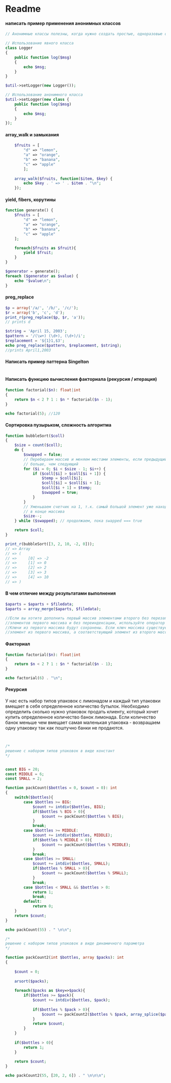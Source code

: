 # Readme

#### написать пример применения анонимных классов

```php
// Анонимные классы полезны, когда нужно создать простые, одноразовые объекты. 

// Использование явного класса
class Logger
{
    public function log($msg)
    {
        echo $msg;
    }
}

$util->setLogger(new Logger());

// Использование анонимного класса
$util->setLogger(new class {
    public function log($msg)
    {
        echo $msg;
    }
});
```

#### array_walk и замыкания

```php
    $fruits = [
        "d" => "lemon", 
        "a" => "orange", 
        "b" => "banana", 
        "c" => "apple"
        ];
    
    array_walk($fruits, function($item, $key) {
        echo $key . ' => ' . $item . "\n";
    });
```

#### yield, fibers, корутины

```php
function generate() {
    $fruits = [
		"d" => "lemon", 
		"a" => "orange", 
		"b" => "banana", 
		"c" => "apple"
	];

	foreach($fruits as $fruit){
		yield $fruit;
	}
}

$generator = generate();
foreach ($generator as $value) {
    echo "$value\n";
}
```

#### preg_replace

```php
$p = array('/a/', '/b/', '/c/');
$r = array('b', 'c', 'd');
print_r(preg_replace($p, $r, 'a'));
// prints d

$string = 'April 15, 2003';
$pattern = '/(\w+) (\d+), (\d+)/i';
$replacement = '${1}1,$3';
echo preg_replace($pattern, $replacement, $string);
//prints April1,2003
```

#### Написать пример паттерна Singelton

```php

```

#### Написать функцию вычисления факториала (рекурсия / итерация)

```php
function factorial($n): float|int
{
    return $n < 2 ? 1 : $n * factorial($n - 1);
}

echo factorial(5); //120
```

#### Сортировка пузырьком, сложность алгоритма

```php
function bubbleSort($coll)
{
    $size = count($coll);
    do {
        $swapped = false;
        // Перебираем массив и меняем местами элементы, если предыдущий
        // больше, чем следующий
        for ($i = 0; $i < $size - 1; $i++) {
            if ($coll[$i] > $coll[$i + 1]) {
                $temp = $coll[$i];
                $coll[$i] = $coll[$i + 1];
                $coll[$i + 1] = $temp;
                $swapped = true;
            }
        }
        // Уменьшаем счетчик на 1, т.к. самый большой элемент уже находится
        // в конце массива
        $size--;
    } while ($swapped); // продолжаем, пока swapped === true

    return $coll;
}

print_r(bubbleSort([3, 2, 10, -2, 0]));
// => Array
// => (
// =>     [0] => -2
// =>     [1] => 0
// =>     [2] => 2
// =>     [3] => 3
// =>     [4] => 10
// => )
```

#### В чем отличие между результатами выполнения

```php
$aparts = $aparts + $filedata;             
$aparts = array_merge($aparts, $filedata);

//Если вы хотите дополнить первый массив элементами второго без перезаписи 
//элементов первого массива и без переиндексации, используйте оператор объединения массивов +
//Ключи из первого массива будут сохранены. Если ключ массива существует в обоих массивах, то будет использован 
//элемент из первого массива, а соответствующий элемент из второго массива будет проигнорирован.
```

#### Факториал

```php
function factorial($n): float|int
{
    return $n < 2 ? 1 : $n * factorial($n - 1);
}

echo factorial(6) . "\n";
```

#### Рекурсия

У нас есть набор типов упаковок с лимонадом и каждый тип упаковки вмещает в себя определенное количество бутылок.
Необходимо определить сколько нужно упаковок продать клиенту, который хочет купить определенное количество банок
лимонада.
Если количество банок меньше чем вмещает самая маленькая упаковка - возвращаем одну упаковку так как поштучно банки не
продаются.

```php


/*
решение с набором типов упаковок в виде констант
*/


const BIG = 20;
const MIDDLE = 6;
const SMALL = 2;

function packCount($bottles = 0, $count = 0): int
{
	switch($bottles){
		case $bottles >= BIG:
			$count += intdiv($bottles, BIG);
			if($bottles % BIG > 0){
				$count += packCount($bottles % BIG);
			}
			break;
		case $bottles >= MIDDLE:
			$count += intdiv($bottles, MIDDLE);
			if($bottles % MIDDLE > 0){
				$count += packCount($bottles % MIDDLE);
			}
			break;
		case $bottles >= SMALL:
			$count += intdiv($bottles, SMALL);
			if($bottles % SMALL > 0){
				$count += packCount($bottles % SMALL);
			}
			break;
		case $bottles < SMALL && $bottles > 0:
			return 1;
			break;
		default:
			return 0;
	}
	return $count;
}

echo packCount(55) . " \n\n";

/*
решение с набором типов упаковок в виде динамичного параметра
*/

function packCount2(int $bottles, array $packs): int
{
	
	$count = 0;
	
	arsort($packs);
	
	foreach($packs as $key=>$pack){
		if($bottles >= $pack){
			$count += intdiv($bottles, $pack);
			
			if($bottles % $pack > 0){
				$count += packCount2($bottles % $pack, array_splice($packs, $key));
			}
			return $count;
		}
	}
	
	if($bottles > 0){
		return 1;
	}
	
	return $count;
}

echo packCount2(55, [20, 2, 6]) . " \n\n\n";
```